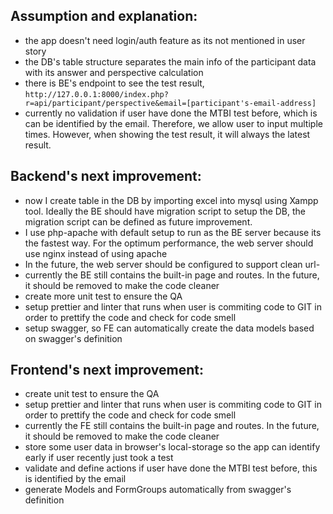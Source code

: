 ## Assumption and explanation:
- the app doesn't need login/auth feature as its not mentioned in user story
- the DB's table structure separates the main info of the participant data with its answer and perspective calculation  
- there is BE's endpoint to see the test result, `http://127.0.0.1:8000/index.php?r=api/participant/perspective&email=[participant's-email-address]`
- currently no validation if user have done the MTBI test before, which is can be identified by the email. Therefore, we allow user to input multiple times. However, when showing the test result, it will always the latest result.


## Backend's next improvement:
- now I create table in the DB by importing excel into mysql using Xampp tool. Ideally the BE should have migration script to setup the DB, the migration script can be defined as future improvement.
- I use php-apache with default setup to run as the BE server because its the fastest way. For the optimum performance, the web server should use nginx  instead of using apache
- In the future, the web server should be configured to support clean url- 
- currently the BE still contains the built-in page and routes. In the future, it should be removed to make the code cleaner
- create more unit test to ensure the QA
- setup prettier and linter that runs when user is commiting code to GIT in order to prettify the code and check for code smell
- setup swagger, so FE can automatically create the data models based on swagger's definition

## Frontend's next improvement:
- create unit test to ensure the QA
- setup prettier and linter that runs when user is commiting code to GIT in order to prettify the code and check for code smell
- currently the FE still contains the built-in page and routes. In the future, it should be removed to make the code cleaner
- store some user data in browser's local-storage so the app can identify early if user recently just took a test
- validate and define actions if user have done the MTBI test before, this is identified by the email
- generate Models and FormGroups automatically from swagger's definition


